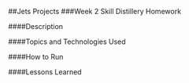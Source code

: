 ##Jets Projects
###Week 2 Skill Distillery Homework

####Description

####Topics and Technologies Used

####How to Run

####Lessons Learned